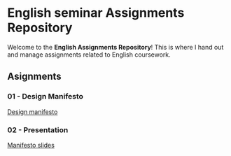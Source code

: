 # English seminar Assignments Repository

Welcome to the **English Assignments Repository**! This is where I hand out and manage assignments related to English coursework.
## Asignments

### 01 - Design Manifesto
[Design manifesto](01_design_manifesto/My_manifesto.md)

### 02 - Presentation
[Manifesto slides](01_design_manifesto/Presentation/01.md)
